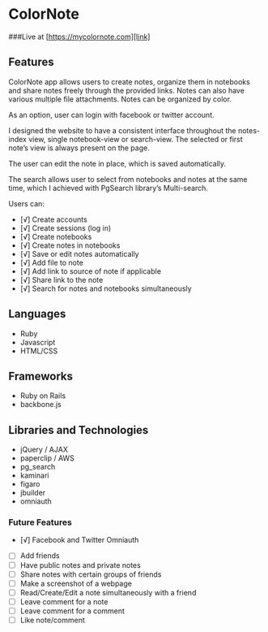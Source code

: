 # ColorNote

###Live at [https://mycolornote.com][link]

[link]: http://mycolornote.com/

## Features

ColorNote app allows users to create notes, organize them in notebooks and share notes freely through the provided links. Notes can also have various multiple file attachments. Notes can be organized by color.

As an option, user can login with facebook or twitter account.

I designed the website to have a consistent interface throughout the notes-index view, single notebook-view or search-view. The selected or first note’s view is always present on the page. 

The user can edit the note in place, which is saved automatically.

The search allows user to select from notebooks and notes at the same time, which I achieved with PgSearch library’s Multi-search.

 Users can:

- [√] Create accounts
- [√] Create sessions (log in)
- [√] Create notebooks
- [√] Create notes in notebooks
- [√] Save or edit notes automatically
- [√] Add file to note
- [√] Add link to source of note if applicable
- [√] Share link to the note
- [√] Search for notes and notebooks simultaneously

## Languages

- Ruby
- Javascript
- HTML/CSS


## Frameworks

- Ruby on Rails
- backbone.js


## Libraries and Technologies

-	jQuery / AJAX
-	paperclip / AWS
-	pg_search
- kaminari
- figaro
- jbuilder
- omniauth

### Future Features
- [√] Facebook and Twitter Omniauth
- [ ] Add friends
- [ ] Have public notes and private notes
- [ ] Share notes with certain groups of friends
- [ ] Make a screenshot of a webpage
- [ ] Read/Create/Edit a note simultaneously with a friend
- [ ] Leave comment for a note
- [ ] Leave comment for a comment
- [ ] Like note/comment
